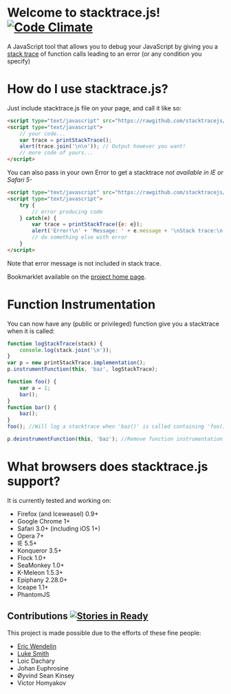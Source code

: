 # Welcome to stacktrace.js! [![Code Climate](https://codeclimate.com/github/eriwen/javascript-stacktrace.png)](https://codeclimate.com/github/eriwen/javascript-stacktrace)
A JavaScript tool that allows you to debug your JavaScript by giving you a [stack trace](http://en.wikipedia.org/wiki/Stack_trace) of function calls leading to an error (or any condition you specify)

# How do I use stacktrace.js? #
Just include stacktrace.js file on your page, and call it like so:

```html
<script type="text/javascript" src="https://rawgithub.com/stacktracejs/stacktrace.js/master/stacktrace.js"></script>
<script type="text/javascript">
    // your code...
    var trace = printStackTrace();
    alert(trace.join('\n\n')); // Output however you want!
    // more code of yours...
</script>
```

You can also pass in your own Error to get a stacktrace *not available in IE or Safari 5-*

```html
<script type="text/javascript" src="https://rawgithub.com/stacktracejs/stacktrace.js/master/stacktrace.js"></script>
<script type="text/javascript">
    try {
        // error producing code
    } catch(e) {
        var trace = printStackTrace({e: e});
        alert('Error!\n' + 'Message: ' + e.message + '\nStack trace:\n' + trace.join('\n'));
        // do something else with error
    }
</script>
```

Note that error message is not included in stack trace.

Bookmarklet available on the [project home page](http://stacktracejs.com).

# Function Instrumentation #
You can now have any (public or privileged) function give you a stacktrace when it is called:

```javascript
function logStackTrace(stack) {
    console.log(stack.join('\n'));
}
var p = new printStackTrace.implementation();
p.instrumentFunction(this, 'baz', logStackTrace);

function foo() {
    var a = 1;
    bar();
}
function bar() {
    baz();
}
foo(); //Will log a stacktrace when 'baz()' is called containing 'foo()'!

p.deinstrumentFunction(this, 'baz'); //Remove function instrumentation
```

# What browsers does stacktrace.js support? #
It is currently tested and working on:

 - Firefox (and Iceweasel) 0.9+
 - Google Chrome 1+
 - Safari 3.0+ (including iOS 1+)
 - Opera 7+
 - IE 5.5+
 - Konqueror 3.5+
 - Flock 1.0+
 - SeaMonkey 1.0+
 - K-Meleon 1.5.3+
 - Epiphany 2.28.0+
 - Iceape 1.1+
 - PhantomJS

## Contributions [![Stories in Ready](http://badge.waffle.io/eriwen/javascript-stacktrace.png)](http://waffle.io/eriwen/javascript-stacktrace)  

This project is made possible due to the efforts of these fine people:

* [Eric Wendelin](http://eriwen.com)
* [Luke Smith](http://lucassmith.name/)
* Loic Dachary
* Johan Euphrosine
* Øyvind Sean Kinsey
* Victor Homyakov
